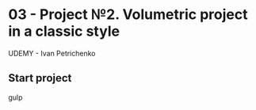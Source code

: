 # 03 - Project №2. Volumetric project in a classic style
UDEMY - Ivan Petrichenko

## Start project 
gulp
